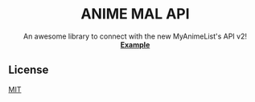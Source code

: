 <p align="center">
  <h1 align="center">ANIME MAL API</h1>

  <p align="center">
    An awesome library to connect with the new MyAnimeList's API v2!<br />
    <a href="example"><strong>Example</strong></a>
  </p>
</p>

## License

[MIT](LICENSE)

[npm-image]: https://img.shields.io/npm/v/anime-mal-api.svg
[npm-url]: https://npmjs.org/package/anime-mal-api
[downloads-image]: https://img.shields.io/npm/dm/anime-mal-api.svg
[downloads-url]: https://npmjs.org/package/anime-mal-api
